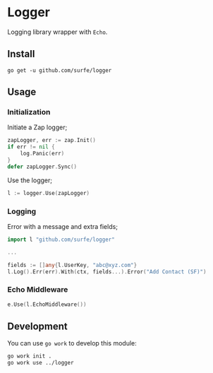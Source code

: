 # Logger

Logging library wrapper with `Echo`.

## Install

```
go get -u github.com/surfe/logger
```

## Usage

### Initialization

Initiate a Zap logger;
```go
zapLogger, err := zap.Init()
if err != nil {
	log.Panic(err)
}
defer zapLogger.Sync()
```

Use the logger;
```go
l := logger.Use(zapLogger)
```

### Logging

Error with a message and extra fields;
```go
import l "github.com/surfe/logger"

...

fields := []any{l.UserKey, "abc@xyz.com"}
l.Log().Err(err).With(ctx, fields...).Error("Add Contact (SF)")
```

### Echo Middleware

```go
e.Use(l.EchoMiddleware())
```

## Development

You can use `go work` to develop this module:

```bash
go work init .
go work use ../logger
```
